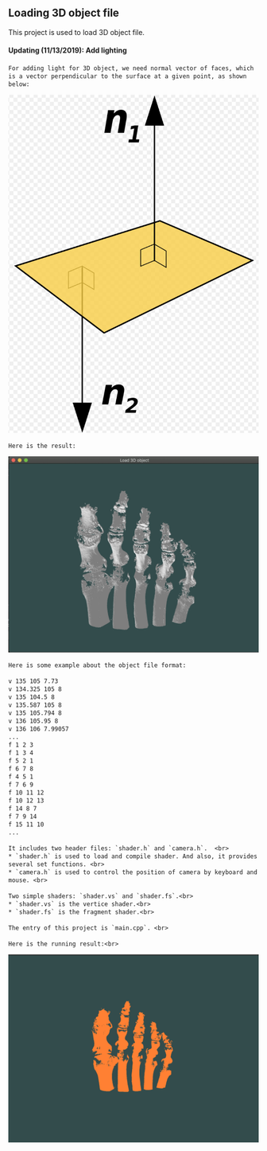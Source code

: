 ## Loading 3D object file 

This project is used to load 3D object file. 

#### Updating (11/13/2019): Add lighting
    For adding light for 3D object, we need normal vector of faces, which is a vector perpendicular to the surface at a given point, as shown below:
    
![Result](https://github.com/KokoFan16/openGL/blob/master/loadObjFile/normal.png) 

    Here is the result:
![Result](https://github.com/KokoFan16/openGL/blob/master/loadObjFile/footWithLighting.png) 

    Here is some example about the object file format:

    v 135 105 7.73 
    v 134.325 105 8 
    v 135 104.5 8 
    v 135.587 105 8 
    v 135 105.794 8
    v 136 105.95 8
    v 136 106 7.99057
    ...
    f 1 2 3 
    f 1 3 4 
    f 5 2 1 
    f 6 7 8 
    f 4 5 1 
    f 7 6 9 
    f 10 11 12
    f 10 12 13 
    f 14 8 7 
    f 7 9 14
    f 15 11 10 
    ...

    It includes two header files: `shader.h` and `camera.h`.  <br> 
    * `shader.h` is used to load and compile shader. And also, it provides several set functions. <br> 
    * `camera.h` is used to control the position of camera by keyboard and mouse. <br> 

    Two simple shaders: `shader.vs` and `shader.fs`.<br> 
    * `shader.vs` is the vertice shader.<br> 
    * `shader.fs` is the fragment shader.<br> 

    The entry of this project is `main.cpp`. <br> 

    Here is the running result:<br> 
![Result](https://github.com/KokoFan16/openGL/blob/master/loadObjFile/foot.png)




